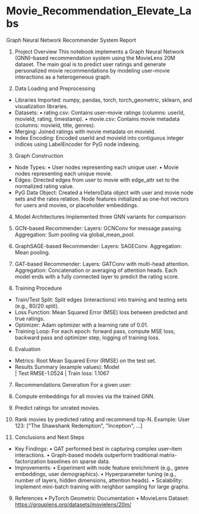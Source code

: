 # Movie_Recommendation_Elevate_Labs

Graph Neural Network Recommender System Report
1. Project Overview
This notebook implements a Graph Neural Network (GNN)–based recommendation system using the MovieLens 20M dataset. The main goal is to predict user ratings and generate personalized movie recommendations by modeling user–movie interactions as a heterogeneous graph.

2. Data Loading and Preprocessing
- Libraries Imported: numpy, pandas, torch, torch_geometric, sklearn, and visualization libraries.
- Datasets:
  • rating.csv: Contains user–movie ratings (columns: userId, movieId, rating, timestamp).
  • movie.csv: Contains movie metadata (columns: movieId, title, genres).
- Merging: Joined ratings with movie metadata on movieId.
- Index Encoding: Encoded userId and movieId into contiguous integer indices using LabelEncoder for PyG node indexing.
  
3. Graph Construction
- Node Types:
  • User nodes representing each unique user.
  • Movie nodes representing each unique movie.
- Edges: Directed edges from user to movie with edge_attr set to the normalized rating value.
- PyG Data Object: Created a HeteroData object with user and movie node sets and the rates relation. Node features initialized as one-hot vectors for users and movies, or placeholder embeddings.


4. Model Architectures
Implemented three GNN variants for comparison:
1. GCN-based Recommender: Layers: GCNConv for message passing. Aggregation: Sum pooling via global_mean_pool.
2. GraphSAGE-based Recommender: Layers: SAGEConv. Aggregation: Mean pooling.
3. GAT-based Recommender: Layers: GATConv with multi-head attention. Aggregation: Concatenation or averaging of attention heads.
Each model ends with a fully connected layer to predict the rating score.

5. Training Procedure
- Train/Test Split: Split edges (interactions) into training and testing sets (e.g., 80/20 split).
- Loss Function: Mean Squared Error (MSE) loss between predicted and true ratings.
- Optimizer: Adam optimizer with a learning rate of 0.01.
- Training Loop: For each epoch: forward pass, compute MSE loss, backward pass and optimizer step, logging of training loss.
  
6. Evaluation
- Metrics: Root Mean Squared Error (RMSE) on the test set.
- Results Summary (example values):
  Model    
| Test RMSE-1.0524
| Train loss: 1.1067

7. Recommendations Generation
For a given user:
1. Compute embeddings for all movies via the trained GNN.
2. Predict ratings for unrated movies.
3. Rank movies by predicted rating and recommend top-N.
Example: User 123: ["The Shawshank Redemption", "Inception", ...]

8. Conclusions and Next Steps
- Key Findings:
  • GAT performed best in capturing complex user–item interactions.
  • Graph-based models outperform traditional matrix-factorization baselines on sparse data.
- Improvements:
  • Experiment with node feature enrichment (e.g., genre embeddings, user demographics).
  • Hyperparameter tuning (e.g., number of layers, hidden dimensions, attention heads).
  • Scalability: Implement mini-batch training with neighbor sampling for large graphs.
  
9. References
• PyTorch Geometric Documentation
• MovieLens Dataset: https://grouplens.org/datasets/movielens/20m/

